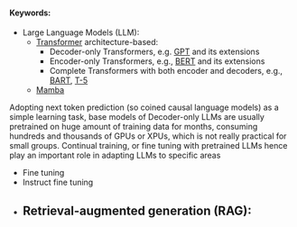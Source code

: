 #### Keywords:
- Large Language Models (LLM): 
	- [Transformer](https://arxiv.org/abs/1706.03762) architecture-based:
		- Decoder-only Transformers, e.g. [GPT](https://paperswithcode.com/paper/improving-language-understanding-by) and its extensions
		- Encoder-only Transformers, e.g., [BERT](https://arxiv.org/abs/1810.04805) and its extensions
		- Complete Transformers with both encoder and decoders, e.g., [BART](https://arxiv.org/abs/1910.13461), [T-5](https://arxiv.org/abs/1910.10683)
	- [Mamba](https://arxiv.org/abs/2312.00752)
	
Adopting next token prediction (so coined causal language models) as a simple learning task, base models of Decoder-only LLMs are usually pretrained on huge amount of  training data for months, consuming hundreds and thousands of GPUs or XPUs, which is not really practical for small groups.   Continual training, or fine tuning with pretrained LLMs hence play an important role in adapting LLMs to specific areas

- Fine tuning
- Instruct fine tuning
- Retrieval-augmented generation (RAG):
	- 


<!--stackedit_data:
eyJoaXN0b3J5IjpbLTM4NTA2NjE4MCwxODc4MDE1NzU2LC0yMD
g4NzQ2NjEyXX0=
-->